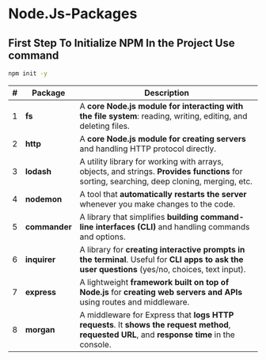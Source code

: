 # Node.Js-Packages
## First Step To Initialize NPM In the Project Use command
```cmd
npm init -y
```

| #  | Package   | Description |
|----|-----------|-------------|
| 1  | **fs**        | A **core Node.js module for interacting with the file system**: reading, writing, editing, and deleting files. |
| 2  | **http**      | A **core Node.js module for creating servers** and handling HTTP protocol directly. |
| 3  | **lodash**    | A utility library for working with arrays, objects, and strings. **Provides functions** for sorting, searching, deep cloning, merging, etc. |
| 4  | **nodemon**   | A tool that **automatically restarts the server** whenever you make changes to the code. |
| 5  | **commander** | A library that simplifies **building command-line interfaces (CLI)** and handling commands and options. |
| 6  | **inquirer**  | A library for **creating interactive prompts in the terminal**. Useful for **CLI apps to ask the user questions** (yes/no, choices, text input). |
| 7  | **express**   | A lightweight **framework built on top of Node.js** for **creating web servers and APIs** using routes and middleware. |
| 8  | **morgan**    | A middleware for Express that **logs HTTP requests**. It **shows the request method**, **requested URL**, and **response time** in the console. |
